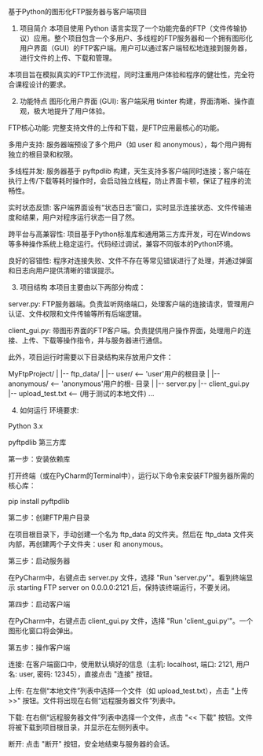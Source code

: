 基于Python的图形化FTP服务器与客户端项目
1. 项目简介
本项目使用 Python 语言实现了一个功能完备的FTP（文件传输协议）应用。整个项目包含一个多用户、多线程的FTP服务器和一个拥有图形化用户界面（GUI）的FTP客户端。用户可以通过客户端轻松地连接到服务器，进行文件的上传、下载和管理。

本项目旨在模拟真实的FTP工作流程，同时注重用户体验和程序的健壮性，完全符合课程设计的要求。

2. 功能特点
图形化用户界面 (GUI): 客户端采用 tkinter 构建，界面清晰、操作直观，极大地提升了用户体验。

FTP核心功能: 完整支持文件的上传和下载，是FTP应用最核心的功能。

多用户支持: 服务器端预设了多个用户（如 user 和 anonymous），每个用户拥有独立的根目录和权限。

多线程并发: 服务器基于 pyftpdlib 构建，天生支持多客户端同时连接；客户端在执行上传/下载等耗时操作时，会启动独立线程，防止界面卡顿，保证了程序的流畅性。

实时状态反馈: 客户端界面设有“状态日志”窗口，实时显示连接状态、文件传输进度和结果，用户对程序运行状态一目了然。

跨平台与高兼容性: 项目基于Python标准库和通用第三方库开发，可在Windows等多种操作系统上稳定运行。代码经过调试，兼容不同版本的Python环境。

良好的容错性: 程序对连接失败、文件不存在等常见错误进行了处理，并通过弹窗和日志向用户提供清晰的错误提示。

3. 项目结构
本项目主要由以下两部分构成：

server.py: FTP服务器端。负责监听网络端口，处理客户端的连接请求，管理用户认证、文件权限和文件传输等所有后端逻辑。

client_gui.py: 带图形界面的FTP客户端。负责提供用户操作界面，处理用户的连接、上传、下载等操作指令，并与服务器进行通信。

此外，项目运行时需要以下目录结构来存放用户文件：

MyFtpProject/
|
|-- ftp_data/
|   |-- user/          <-- 'user'用户的根目录
|   |-- anonymous/     <-- 'anonymous'用户的根- 目录
|
|-- server.py
|-- client_gui.py
|-- upload_test.txt    <-- (用于测试的本地文件)
...

4. 如何运行
环境要求:

Python 3.x

pyftpdlib 第三方库

第一步：安装依赖库

打开终端（或在PyCharm的Terminal中），运行以下命令来安装FTP服务器所需的核心库：

pip install pyftpdlib

第二步：创建FTP用户目录

在项目根目录下，手动创建一个名为 ftp_data 的文件夹。然后在 ftp_data 文件夹内部，再创建两个子文件夹：user 和 anonymous。

第三步：启动服务器

在PyCharm中，右键点击 server.py 文件，选择 "Run 'server.py'"。看到终端显示 starting FTP server on 0.0.0.0:2121 后，保持该终端运行，不要关闭。

第四步：启动客户端

在PyCharm中，右键点击 client_gui.py 文件，选择 "Run 'client_gui.py'"。一个图形化窗口将会弹出。

第五步：操作客户端

连接: 在客户端窗口中，使用默认填好的信息（主机: localhost, 端口: 2121, 用户名: user, 密码: 12345），直接点击 "连接" 按钮。

上传: 在左侧“本地文件”列表中选择一个文件（如 upload_test.txt），点击 "上传 >>" 按钮。文件将出现在右侧“远程服务器文件”列表中。

下载: 在右侧“远程服务器文件”列表中选择一个文件，点击 "<< 下载" 按钮。文件将被下载到项目根目录，并显示在左侧列表中。

断开: 点击 "断开" 按钮，安全地结束与服务器的会话。